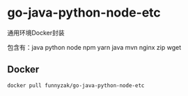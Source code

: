 # go-java-python-node-etc
通用环境Docker封装

包含有：java python node npm yarn java mvn nginx zip wget

## Docker

`docker pull funnyzak/go-java-python-node-etc`
